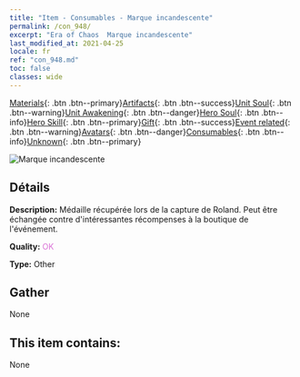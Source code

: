 ```yaml
---
title: "Item - Consumables - Marque incandescente"
permalink: /con_948/
excerpt: "Era of Chaos  Marque incandescente"
last_modified_at: 2021-04-25
locale: fr
ref: "con_948.md"
toc: false
classes: wide
---
```

 [Materials](/ItemsFR/){: .btn .btn--primary}[Artifacts](/ItemsFR/Artifacts/){: .btn .btn--success}[Unit Soul](/ItemsFR/UnitSoul/){: .btn .btn--warning}[Unit Awakening](/ItemsFR/UnitAwakening/){: .btn .btn--danger}[Hero Soul](/ItemsFR/HeroSoul/){: .btn .btn--info}[Hero Skill](/ItemsFR/HeroSkill/){: .btn .btn--primary}[Gift](/ItemsFR/Gift/){: .btn .btn--success}[Event related](/ItemsFR/Events/){: .btn .btn--warning}[Avatars](/ItemsFR/Avatars/){: .btn .btn--danger}[Consumables](/ItemsFR/Consumables/){: .btn .btn--info}[Unknown](/ItemsFR/Unknown/){: .btn .btn--primary}

 ![Marque incandescente](/images/t/i_40043.png)

## Détails
 **Description:** Médaille récupérée lors de la capture de Roland. Peut être échangée contre d'intéressantes récompenses à la boutique de l'événement.

 **Quality:** <span style="color: #DA70D6">OK</span>

 **Type:** Other

## Gather

  None

## This item contains:

  None

